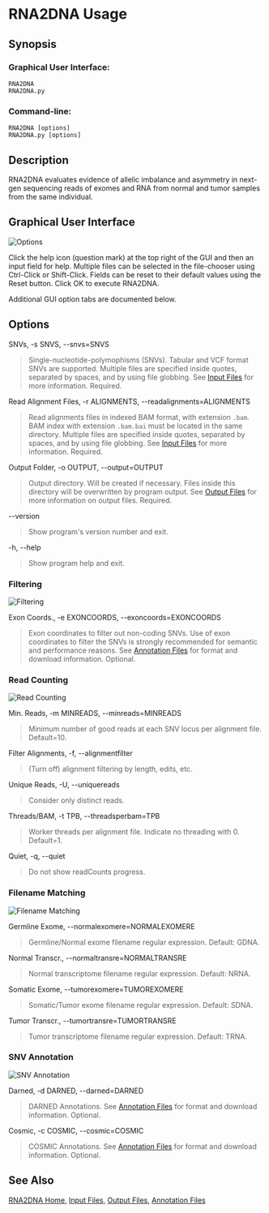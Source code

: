 # RNA2DNA Usage

## Synopsis

### Graphical User Interface:

    RNA2DNA
    RNA2DNA.py

### Command-line:

    RNA2DNA [options]
    RNA2DNA.py [options]

## Description

RNA2DNA evaluates evidence of allelic imbalance and asymmetry in next-gen
sequencing reads of exomes and RNA from normal and tumor samples from
the same individual.

## Graphical User Interface

![Options](RNA2DNA6.png)

Click the help icon (question mark) at the top right of the GUI and
then an input field for help. Multiple files can be selected in the
file-chooser using Ctrl-Click or Shift-Click. Fields can be reset to
their default values using the Reset button. Click OK to execute
RNA2DNA.

Additional GUI option tabs are documented below.

## Options

SNVs, -s SNVS, --snvs=SNVS

> Single-nucleotide-polymophisms (SNVs). Tabular and VCF format SNVs
> are supported. Multiple files are specified inside quotes, separated
> by spaces, and by using file globbing. See [Input
> Files](InputFiles.md) for more information. Required.

Read Alignment Files, -r ALIGNMENTS, --readalignments=ALIGNMENTS

> Read alignments files in indexed BAM format, with extension
> `.bam`. BAM index with extension `.bam.bai` must be located in the
> same directory. Multiple files are specified inside quotes,
> separated by spaces, and by using file globbing. See [Input
> Files](InputFiles.md) for more information. Required.

Output Folder, -o OUTPUT, --output=OUTPUT

> Output directory. Will be created if necessary. Files inside this directory will be overwritten by program output. See [Output Files](OutputFiles.md) for more information on output files. Required. 

--version

>Show program's version number and exit. 

-h, --help

>Show program help and exit.

### Filtering

![Filtering](RNA2DNA2.png)

Exon Coords., -e EXONCOORDS, --exoncoords=EXONCOORDS

> Exon coordinates to filter out non-coding SNVs. Use of exon coordinates to filter the SNVs is strongly recommended for semantic and performance reasons. See [Annotation Files](AnnotationFiles.md) for format and download information. Optional.

### Read Counting

![Read Counting](RNA2DNA3.png)

Min. Reads, -m MINREADS, --minreads=MINREADS

> Minimum number of good reads at each SNV locus per alignment file. Default=10.   

Filter Alignments, -f, --alignmentfilter

> (Turn off) alignment filtering by length, edits, etc.

Unique Reads, -U, --uniquereads   

> Consider only distinct reads.  

Threads/BAM, -t TPB, --threadsperbam=TPB                   

> Worker threads per alignment file. Indicate no threading with 0. Default=1.

Quiet, -q, --quiet

> Do not show readCounts progress.

### Filename Matching

![Filename Matching](RNA2DNA4.png)

Germline Exome, --normalexomere=NORMALEXOMERE

> Germline/Normal exome filename regular expression. Default: GDNA.

Normal Transcr., --normaltransre=NORMALTRANSRE 

> Normal transcriptome filename regular expression. Default: NRNA.

Somatic Exome, --tumorexomere=TUMOREXOMERE      

> Somatic/Tumor exome filename regular expression. Default: SDNA.

Tumor Transcr., --tumortransre=TUMORTRANSRE

> Tumor transcriptome filename regular expression. Default: TRNA.

### SNV Annotation

![SNV Annotation](RNA2DNA5.png)

Darned, -d DARNED, --darned=DARNED

> DARNED Annotations. See [Annotation Files](AnnotationFiles.md) for format and download information. Optional.  

Cosmic, -c COSMIC, --cosmic=COSMIC

> COSMIC Annotations. See [Annotation Files](AnnotationFiles.md) for format and download information. Optional.

## See Also

[RNA2DNA Home](..), [Input Files](InputFiles.md), [Output Files](OutputFiles.md), [Annotation Files](AnnotationFiles.md)

